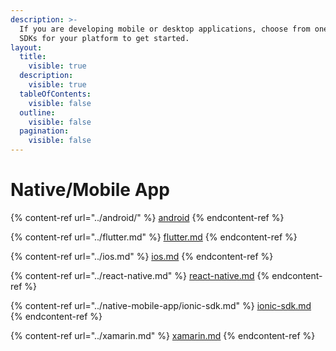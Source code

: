 ```yaml
---
description: >-
  If you are developing mobile or desktop applications, choose from one of these
  SDKs for your platform to get started.
layout:
  title:
    visible: true
  description:
    visible: true
  tableOfContents:
    visible: false
  outline:
    visible: false
  pagination:
    visible: false
---
```


# Native/Mobile App



{% content-ref url="../android/" %}
[android](../android/)
{% endcontent-ref %}

{% content-ref url="../flutter.md" %}
[flutter.md](../flutter.md)
{% endcontent-ref %}

{% content-ref url="../ios.md" %}
[ios.md](../ios.md)
{% endcontent-ref %}

{% content-ref url="../react-native.md" %}
[react-native.md](../react-native.md)
{% endcontent-ref %}

{% content-ref url="../native-mobile-app/ionic-sdk.md" %}
[ionic-sdk.md](../native-mobile-app/ionic-sdk.md)
{% endcontent-ref %}

{% content-ref url="../xamarin.md" %}
[xamarin.md](../xamarin.md)
{% endcontent-ref %}

